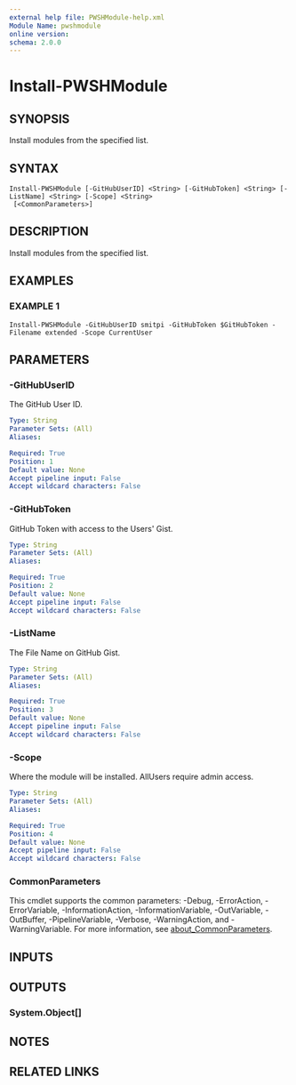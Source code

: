 ```yaml
---
external help file: PWSHModule-help.xml
Module Name: pwshmodule
online version:
schema: 2.0.0
---
```


# Install-PWSHModule

## SYNOPSIS
Install modules from the specified list.

## SYNTAX

```
Install-PWSHModule [-GitHubUserID] <String> [-GitHubToken] <String> [-ListName] <String> [-Scope] <String>
 [<CommonParameters>]
```

## DESCRIPTION
Install modules from the specified list.

## EXAMPLES

### EXAMPLE 1
```
Install-PWSHModule -GitHubUserID smitpi -GitHubToken $GitHubToken -Filename extended -Scope CurrentUser
```

## PARAMETERS

### -GitHubUserID
The GitHub User ID.

```yaml
Type: String
Parameter Sets: (All)
Aliases:

Required: True
Position: 1
Default value: None
Accept pipeline input: False
Accept wildcard characters: False
```

### -GitHubToken
GitHub Token with access to the Users' Gist.

```yaml
Type: String
Parameter Sets: (All)
Aliases:

Required: True
Position: 2
Default value: None
Accept pipeline input: False
Accept wildcard characters: False
```

### -ListName
The File Name on GitHub Gist.

```yaml
Type: String
Parameter Sets: (All)
Aliases:

Required: True
Position: 3
Default value: None
Accept pipeline input: False
Accept wildcard characters: False
```

### -Scope
Where the module will be installed.
AllUsers require admin access.

```yaml
Type: String
Parameter Sets: (All)
Aliases:

Required: True
Position: 4
Default value: None
Accept pipeline input: False
Accept wildcard characters: False
```

### CommonParameters
This cmdlet supports the common parameters: -Debug, -ErrorAction, -ErrorVariable, -InformationAction, -InformationVariable, -OutVariable, -OutBuffer, -PipelineVariable, -Verbose, -WarningAction, and -WarningVariable. For more information, see [about_CommonParameters](http://go.microsoft.com/fwlink/?LinkID=113216).

## INPUTS

## OUTPUTS

### System.Object[]
## NOTES

## RELATED LINKS

